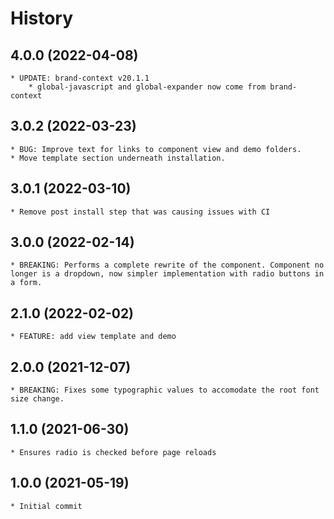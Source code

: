 # History

## 4.0.0 (2022-04-08)
    * UPDATE: brand-context v20.1.1
        * global-javascript and global-expander now come from brand-context

## 3.0.2 (2022-03-23)
    * BUG: Improve text for links to component view and demo folders. 
    * Move template section underneath installation.

## 3.0.1 (2022-03-10)
    * Remove post install step that was causing issues with CI

## 3.0.0 (2022-02-14)
    * BREAKING: Performs a complete rewrite of the component. Component no longer is a dropdown, now simpler implementation with radio buttons in a form.

## 2.1.0 (2022-02-02)
    * FEATURE: add view template and demo

## 2.0.0 (2021-12-07)
    * BREAKING: Fixes some typographic values to accomodate the root font size change.
## 1.1.0 (2021-06-30)
    * Ensures radio is checked before page reloads

## 1.0.0 (2021-05-19)
    * Initial commit

